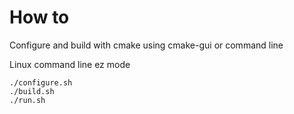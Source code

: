 # How to
Configure and build with cmake using cmake-gui or command line

Linux command line ez mode

    ./configure.sh
    ./build.sh
    ./run.sh
